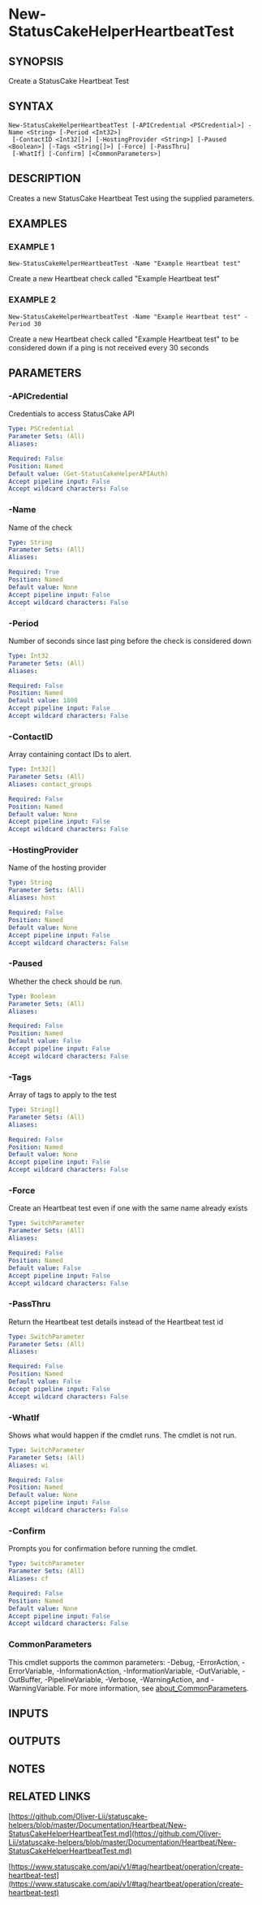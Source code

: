 # New-StatusCakeHelperHeartbeatTest

## SYNOPSIS
Create a StatusCake Heartbeat Test

## SYNTAX

```
New-StatusCakeHelperHeartbeatTest [-APICredential <PSCredential>] -Name <String> [-Period <Int32>]
 [-ContactID <Int32[]>] [-HostingProvider <String>] [-Paused <Boolean>] [-Tags <String[]>] [-Force] [-PassThru]
 [-WhatIf] [-Confirm] [<CommonParameters>]
```

## DESCRIPTION
Creates a new StatusCake Heartbeat Test using the supplied parameters.

## EXAMPLES

### EXAMPLE 1
```
New-StatusCakeHelperHeartbeatTest -Name "Example Heartbeat test"
```

Create a new Heartbeat check called "Example Heartbeat test"

### EXAMPLE 2
```
New-StatusCakeHelperHeartbeatTest -Name "Example Heartbeat test" -Period 30
```

Create a new Heartbeat check called "Example Heartbeat test" to be considered down if a ping is not received every 30 seconds

## PARAMETERS

### -APICredential
Credentials to access StatusCake API

```yaml
Type: PSCredential
Parameter Sets: (All)
Aliases:

Required: False
Position: Named
Default value: (Get-StatusCakeHelperAPIAuth)
Accept pipeline input: False
Accept wildcard characters: False
```

### -Name
Name of the check

```yaml
Type: String
Parameter Sets: (All)
Aliases:

Required: True
Position: Named
Default value: None
Accept pipeline input: False
Accept wildcard characters: False
```

### -Period
Number of seconds since last ping before the check is considered down

```yaml
Type: Int32
Parameter Sets: (All)
Aliases:

Required: False
Position: Named
Default value: 1800
Accept pipeline input: False
Accept wildcard characters: False
```

### -ContactID
Array containing contact IDs to alert.

```yaml
Type: Int32[]
Parameter Sets: (All)
Aliases: contact_groups

Required: False
Position: Named
Default value: None
Accept pipeline input: False
Accept wildcard characters: False
```

### -HostingProvider
Name of the hosting provider

```yaml
Type: String
Parameter Sets: (All)
Aliases: host

Required: False
Position: Named
Default value: None
Accept pipeline input: False
Accept wildcard characters: False
```

### -Paused
Whether the check should be run.

```yaml
Type: Boolean
Parameter Sets: (All)
Aliases:

Required: False
Position: Named
Default value: False
Accept pipeline input: False
Accept wildcard characters: False
```

### -Tags
Array of tags to apply to the test

```yaml
Type: String[]
Parameter Sets: (All)
Aliases:

Required: False
Position: Named
Default value: None
Accept pipeline input: False
Accept wildcard characters: False
```

### -Force
Create an Heartbeat test even if one with the same name already exists

```yaml
Type: SwitchParameter
Parameter Sets: (All)
Aliases:

Required: False
Position: Named
Default value: False
Accept pipeline input: False
Accept wildcard characters: False
```

### -PassThru
Return the Heartbeat test details instead of the Heartbeat test id

```yaml
Type: SwitchParameter
Parameter Sets: (All)
Aliases:

Required: False
Position: Named
Default value: False
Accept pipeline input: False
Accept wildcard characters: False
```

### -WhatIf
Shows what would happen if the cmdlet runs.
The cmdlet is not run.

```yaml
Type: SwitchParameter
Parameter Sets: (All)
Aliases: wi

Required: False
Position: Named
Default value: None
Accept pipeline input: False
Accept wildcard characters: False
```

### -Confirm
Prompts you for confirmation before running the cmdlet.

```yaml
Type: SwitchParameter
Parameter Sets: (All)
Aliases: cf

Required: False
Position: Named
Default value: None
Accept pipeline input: False
Accept wildcard characters: False
```

### CommonParameters
This cmdlet supports the common parameters: -Debug, -ErrorAction, -ErrorVariable, -InformationAction, -InformationVariable, -OutVariable, -OutBuffer, -PipelineVariable, -Verbose, -WarningAction, and -WarningVariable. For more information, see [about_CommonParameters](http://go.microsoft.com/fwlink/?LinkID=113216).

## INPUTS

## OUTPUTS

## NOTES

## RELATED LINKS

[https://github.com/Oliver-Lii/statuscake-helpers/blob/master/Documentation/Heartbeat/New-StatusCakeHelperHeartbeatTest.md](https://github.com/Oliver-Lii/statuscake-helpers/blob/master/Documentation/Heartbeat/New-StatusCakeHelperHeartbeatTest.md)

[https://www.statuscake.com/api/v1/#tag/heartbeat/operation/create-heartbeat-test](https://www.statuscake.com/api/v1/#tag/heartbeat/operation/create-heartbeat-test)

